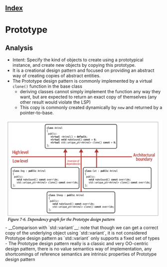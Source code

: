 ## [Index](../c++_software_design.md)

# Prototype

## Analysis

- Intent: Specify the kind of objects to create using a prototypical instance, and create new objects by copying this prototype.
- It is a creational design pattern and focused on providing an abstract way of creating copies of abstract entities.
- The Prototype design pattern is commonly implemented by a virtual `clone()` function in the base class
    - deriving classes cannot simply implement the function any way they want, but are expected to return an exact copy of themselves (any other result would violate the LSP)
    - This copy is commonly created dynamically by `new` and returned by a pointer-to-base.
<img src="./figure7-6.png">
- __Comparison with `std::variant`__: note that though we can get a correct copy of the underlying object using `std::variant`, it is not considered Prototype design pattern as `std::variant` only supports a fixed set of types
- The Prototype design pattern really is a classic and very OO-centric design pattern, there is no value semantics way of implementation, any shortcomings of reference semantics are intrinsic properties of Prototype design pattern